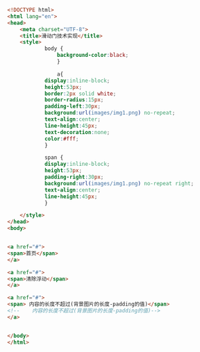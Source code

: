 
<BlogInfo id="324" title="79.滑动门技术实现" author="白日梦想猿" pv=0 read_times=0 pre_cost_time=0分50秒 category="css学习" tag_list="['css学习']" create_time="2020.07.28 15:05:00" update_time="2020.07.28 15:54:35" />

```html
<!DOCTYPE html>
<html lang="en">
<head>
    <meta charset="UTF-8">
    <title>滑动门技术实现</title>
    <style>
            body {
                background-color:black;
                }

                a{
            display:inline-block;
            height:53px;
            border:2px solid white;
            border-radius:15px;
            padding-left:30px;
            background:url(images/img1.png) no-repeat;
            text-align:center;
            line-height:45px;
            text-decoration:none;
            color:#fff;
            }

            span {
            display:inline-block;
            height:53px;
            padding-right:30px;
            background:url(images/img1.png) no-repeat right;
            text-align:center;
            line-height:45px;
            }

    </style>
</head>
<body>


<a href="#">
<span>首页</span>
</a>

<a href="#">
<span>清除浮动</span>
</a>

<a href="#">
<span> 内容的长度不超过(背景图片的长度-padding的值)</span>
<!--    内容的长度不超过(背景图片的长度-padding的值)-->
</a>


</body>
</html>
```
